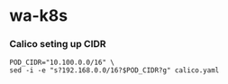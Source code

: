 # wa-k8s

### Calico seting up CIDR
```
POD_CIDR="10.100.0.0/16" \
sed -i -e "s?192.168.0.0/16?$POD_CIDR?g" calico.yaml
```